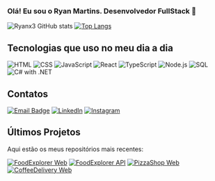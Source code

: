 ### Olá! Eu sou o Ryan Martins. Desenvolvedor FullStack 👋

![Ryanx3 GitHub stats](https://github-readme-stats.vercel.app/api?username=ryanx3&show_icons=true&theme=radical)
[![Top Langs](https://github-readme-stats.vercel.app/api/top-langs/?username=ryanx3&layout=compact&theme=radical)](https://github.com/ryanx3)

## Tecnologias que uso no meu dia a dia

<div>
  <img src="https://img.shields.io/badge/HTML-E34F26?style=for-the-badge&logo=html5&logoColor=white" alt="HTML" />
  <img src="https://img.shields.io/badge/CSS-1572B6?style=for-the-badge&logo=css3&logoColor=white" alt="CSS" />
  <img src="https://img.shields.io/badge/JavaScript-F7DF1E?style=for-the-badge&logo=javascript&logoColor=black" alt="JavaScript" />
  <img src="https://img.shields.io/badge/React-61DAFB?style=for-the-badge&logo=react&logoColor=black" alt="React" />
  <img src="https://img.shields.io/badge/TypeScript-3178C6?style=for-the-badge&logo=typescript&logoColor=white" alt="TypeScript" />
  <img src="https://img.shields.io/badge/Node.js-339933?style=for-the-badge&logo=node.js&logoColor=white" alt="Node.js" />
  <img src="https://img.shields.io/badge/SQL-003B57?style=for-the-badge&logo=sqlite&logoColor=white" alt="SQL" />
  <img src="https://img.shields.io/badge/C%23-239120?style=for-the-badge&logo=csharp&logoColor=white" alt="C# with .NET" />
</div>

## Contatos

[![Email Badge](https://img.shields.io/badge/Email-444?style=for-the-badge&logo=gmail&logoColor=white)](mailto:ryangabriel_cap@hotmail.com)
[![LinkedIn](https://img.shields.io/badge/LinkedIn-0077B5?style=for-the-badge&logo=linkedin&logoColor=white)](https://www.linkedin.com/in/ryan-martins-a8961821a/)
[![Instagram](https://img.shields.io/badge/Instagram-E4405F?style=for-the-badge&logo=instagram&logoColor=white)](https://www.instagram.com/ryan.gab/)

## Últimos Projetos

Aqui estão os meus repositórios mais recentes:

[![FoodExplorer Web](https://github-readme-stats.vercel.app/api/pin/?username=ryanx3&repo=food-explorer-frontend)](https://github.com/ryanx3/food-explorer-frontend)
[![FoodExplorer API](https://github-readme-stats.vercel.app/api/pin/?username=ryanx3&repo=food-explorer-api)](https://github.com/ryanx3/food-explorer-api)
[![PizzaShop Web](https://github-readme-stats.vercel.app/api/pin/?username=ryanx3&repo=pizzashop-web)](https://github.com/ryanx3/pizzashop-web)
[![CoffeeDelivery Web](https://github-readme-stats.vercel.app/api/pin/?username=ryanx3&repo=coffee-delivery)](https://github.com/ryanx3/coffee-delivery)
